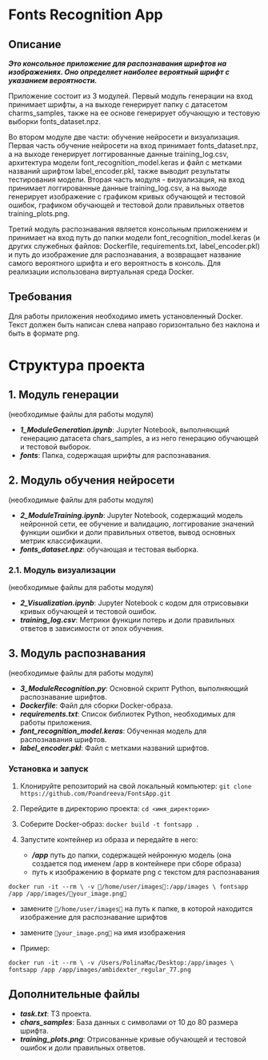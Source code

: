 # Fonts Recognition App
## Описание
***Это консольное приложение для распознавания шрифтов на изображениях. Оно определяет наиболее вероятный шрифт с указанием вероятности.***

Приложение состоит из 3 модулей. Первый модуль генерации на вход принимает шрифты, а на выходе генерирует папку с датасетом charms_samples, также на ее основе генерирует обучающую и тестовую выборки fonts_dataset.npz. 

Во втором модуле две части: обучение нейросети и визуализация. Первая часть обучение нейросети на вход принимает fonts_dataset.npz, а на выходе генерирует логгированные данные training_log.csv, архитектура модели font_recognition_model.keras и файл с метками названий шрифтом label_encoder.pkl, также выводит результаты тестирования модели. Вторая часть модуля - визуализация, на вход принимает логгированные данные training_log.csv, а на выходе генерирует изображение с графиком кривых обучающей и тестовой ошибок, графиком обучающей и тестовой доли правильных ответов training_plots.png.

Третий модуль распознавания является консольным приложением и принимает на вход путь до папки модели font_recognition_model.keras (и других служебных файлов: Dockerfile, requirements.txt, label_encoder.pkl) и путь до изображение для распознавания, а возвращает название самого вероятного шрифта и его вероятность в консоль. Для реализации использована виртуальная среда Docker.


## Требования
Для работы приложения необходимо иметь установленный Docker. Текст должен быть написан слева направо горизонтально без наклона и быть в формате png.

# Структура проекта 
## 1. Модуль генерации
(необходимые файлы для работы модуля)
- ***1_ModuleGeneration.ipynb***: Jupyter Notebook, выполняющий генерацию датасета chars_samples, а из него генерацию обучающей и тестовой выборок.
- ***fonts***: Папка, содержащая шрифты для распознавания.

## 2. Модуль обучения нейросети
(необходимые файлы для работы модуля)
- ***2_ModuleTraining.ipynb***: Jupyter Notebook, содержащий модель нейронной сети, ее обучение и валидацию, логгирование значений функции ошибки и доли правильных ответов, вывод основных метрик классификации.
- ***fonts_dataset.npz***: обучающая и тестовая выборка.

### 2.1. Модуль визуализации
(необходимые файлы для работы модуля)
- ***2_Visualization.ipynb***: Jupyter Notebook с кодом для отрисовывки кривых обучающей и тестовой ошибок.
- ***training_log.csv***: Метрики функции потерь и доли правильных ответов в зависимости от эпох обучения.

## 3. Модуль распознавания
(необходимые файлы для работы модуля)
- ***3_ModuleRecognition.py***: Основной скрипт Python, выполняющий распознавание шрифтов.
- ***Dockerfile***: Файл для сборки Docker-образа.
- ***requirements.txt***: Список библиотек Python, необходимых для работы приложения.
- ***font_recognition_model.keras***: Обученная модель для распознавания шрифтов.
- ***label_encoder.pkl***: Файл с метками названий шрифтов.

### Установка и запуск
1. Клонируйте репозиторий на свой локальный компьютер:
`git clone https://github.com/Poandreeva/FontsApp.git`

2. Перейдите в директорию проекта: 
`cd <имя_директории>`

3. Соберите Docker-образ:
`docker build -t fontsapp .`

4. Запустите контейнер из образа и передайте в него:
   * ***/app*** путь до папки, содержащей нейронную модель (она создается под именем /app в контейнере при сборе образа)
   * путь к изображению в формате png с текстом для распознавания

`docker run -it --rm \
-v 🔴/home/user/images🔴:/app/images \
fontsapp /app /app/images/🔴your_image.png🔴`

   * замените `🔴/home/user/images🔴` на путь к папке, в которой находится изображение для распознавание шрифтов 
   * замените `🔴your_image.png🔴` на имя изображения

* Пример:

`docker run -it --rm \
-v /Users/PolinaMac/Desktop:/app/images \
fontsapp /app /app/images/ambidexter_regular_77.png`

## Дополнительные файлы
- ***task.txt***: ТЗ проекта.
- ***chars_samples***: База данных с символами от 10 до 80 размера шрифта.
- ***training_plots.png***: Отрисованные кривые обучающей и тестовой ошибок и доли правильных ответов.
